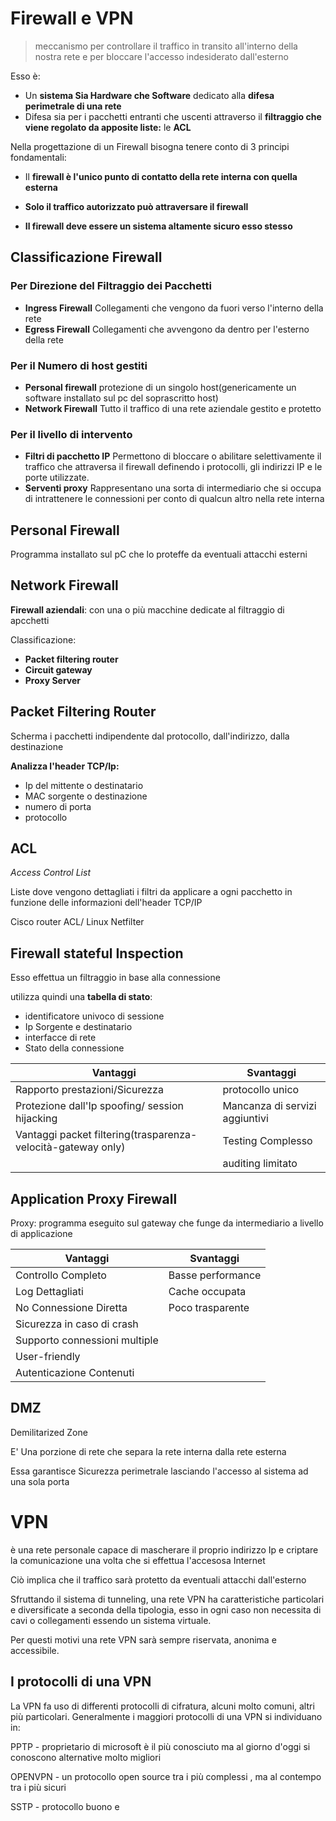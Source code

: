 # Firewall e VPN

> meccanismo per controllare il traffico in transito all'interno della nostra rete e per bloccare l'accesso indesiderato dall'esterno

Esso è:
- Un **sistema Sia Hardware che Software** dedicato alla **difesa perimetrale di una rete**
- Difesa sia per i pacchetti entranti che uscenti attraverso il **filtraggio che viene regolato da apposite liste:** le **ACL**

Nella progettazione di un Firewall bisogna tenere conto di 3 principi fondamentali:
- Il **firewall è l'unico punto di contatto della rete interna con quella esterna**

- **Solo il traffico autorizzato può attraversare il firewall**

- **Il firewall deve essere un sistema altamente sicuro esso stesso**

## Classificazione Firewall 

### Per Direzione del Filtraggio dei Pacchetti
- **Ingress Firewall**
Collegamenti che vengono da fuori verso l'interno della rete 
- **Egress Firewall**
Collegamenti che avvengono da dentro per l'esterno della rete

### Per il Numero di host gestiti

- **Personal firewall**
protezione di un singolo host(genericamente un software installato sul pc del soprascritto host)
- **Network Firewall**
Tutto il traffico di una rete aziendale gestito e protetto

### Per il livello di intervento

- **Filtri di pacchetto IP**
Permettono di bloccare o abilitare selettivamente il traffico che attraversa il firewall definendo i protocolli, gli indirizzi IP e le porte utilizzate.
- **Serventi proxy**
Rappresentano una sorta di intermediario che si occupa di intrattenere le connessioni per conto di qualcun altro nella rete interna

## Personal Firewall 

Programma installato sul pC che lo proteffe da eventuali attacchi esterni

## Network Firewall 

**Firewall aziendali**: con una o più macchine dedicate al filtraggio di apcchetti

Classificazione:
- **Packet filtering router**
- **Circuit gateway** 
- **Proxy Server**

 ## Packet Filtering Router
Scherma i pacchetti indipendente dal protocollo, dall'indirizzo, dalla destinazione

**Analizza l'header TCP/Ip:**
- Ip del mittente o destinatario
- MAC sorgente o destinazione
- numero di porta
- protocollo

## ACL

*Access Control List*

Liste dove vengono dettagliati i filtri da applicare a ogni pacchetto in funzione delle informazioni dell'header TCP/IP

Cisco router ACL/ Linux Netfilter

## Firewall stateful Inspection

Esso effettua un filtraggio in base alla connessione

utilizza quindi una **tabella di stato**:
- identificatore univoco di sessione
- Ip Sorgente e destinatario
- interfacce di rete
- Stato della connessione

| Vantaggi | Svantaggi |
|--|--|
|  Rapporto prestazioni/Sicurezza | protocollo unico |
| Protezione dall'Ip spoofing/ session hijacking | Mancanza di servizi aggiuntivi  | 
|  Vantaggi packet filtering(trasparenza-velocità-gateway only) |  Testing Complesso | 
| | auditing limitato | 


## Application Proxy Firewall 

Proxy: programma eseguito sul gateway che funge da intermediario a livello di applicazione

|Vantaggi | Svantaggi |
|--|--|
| Controllo Completo | Basse performance |
| Log Dettagliati | Cache occupata | 
| No Connessione Diretta | Poco trasparente | 
| Sicurezza in caso di crash |  | 
| Supporto connessioni multiple | | 
| User-friendly | | 
| Autenticazione Contenuti | | 

## DMZ 

Demilitarized Zone

E' Una porzione di rete che separa la rete interna dalla rete esterna

Essa garantisce Sicurezza perimetrale  lasciando l'accesso al sistema ad una sola porta 

# VPN

è una rete personale capace di mascherare il proprio indirizzo Ip e criptare la comunicazione una volta che si effettua l'accesosa Internet

Ciò implica che il traffico sarà protetto da eventuali attacchi dall'esterno

Sfruttando il sistema di tunneling, una rete VPN ha caratteristiche particolari e diversificate a seconda della tipologia, esso in ogni caso non necessita di cavi o collegamenti essendo un sistema virtuale.

Per questi motivi una rete VPN sarà sempre riservata, anonima e accessibile.

## I protocolli di una VPN

La VPN fa uso di differenti protocolli di cifratura, alcuni molto comuni, altri più particolari.
Generalmente i maggiori protocolli di una VPN si individuano in:

PPTP - proprietario di microsoft è il più conosciuto ma al giorno d'oggi si conoscono alternative molto migliori

OPENVPN - un protocollo open source tra i più complessi , ma al contempo tra i più sicuri 

SSTP - protocollo buono e
<!--stackedit_data:
eyJoaXN0b3J5IjpbLTE5Mzc2NzIwMjUsMzk4NDU3NjAzLDE1OD
k3MTYwNjMsNjQyMjE4Mjg0LDE0NDcwNzMwNjldfQ==
-->